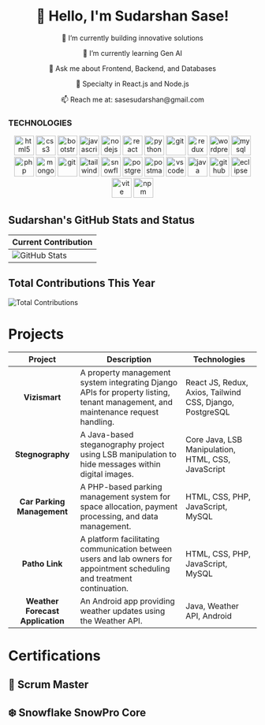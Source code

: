 
  <h1 align="center">👋 Hello, I'm Sudarshan Sase!</h1>



<p align="center">
  🔭 I’m currently building innovative solutions
</p>
<p align="center">
  🌱 I’m currently learning Gen AI
</p>
<p align="center">
  💬 Ask me about Frontend, Backend, and Databases
</p>
<p align="center">
  🔧 Specialty in React.js and Node.js
</p>
<p align="center">
  📫 Reach me at: sasesudarshan@gmail.com
</p>

### TECHNOLOGIES

<p align="center">
  <img src="https://cdn.jsdelivr.net/gh/devicons/devicon/icons/html5/html5-original.svg" height="40" width="40" alt="html5" />
  <img src="https://cdn.jsdelivr.net/gh/devicons/devicon/icons/css3/css3-original.svg" height="40" width="40" alt="css3" />
  <img src="https://cdn.jsdelivr.net/gh/devicons/devicon/icons/bootstrap/bootstrap-original.svg" height="40" width="40" alt="bootstrap" />
  <img src="https://cdn.jsdelivr.net/gh/devicons/devicon/icons/javascript/javascript-original.svg" height="40" width="40" alt="javascript" />
  <img src="https://cdn.jsdelivr.net/gh/devicons/devicon/icons/nodejs/nodejs-original.svg" height="40" width="40" alt="nodejs" />
  <img src="https://cdn.jsdelivr.net/gh/devicons/devicon/icons/react/react-original.svg" height="40" width="40" alt="react" />
  <img src="https://cdn.jsdelivr.net/gh/devicons/devicon/icons/python/python-original.svg" height="40" width="40" alt="python" />
  <img src="https://cdn.jsdelivr.net/gh/devicons/devicon/icons/git/git-original.svg" height="40" width="40" alt="git" />
  <img src="https://cdn.jsdelivr.net/gh/devicons/devicon/icons/redux/redux-original.svg" height="40" width="40" alt="redux" />
  <img src="https://cdn.jsdelivr.net/gh/devicons/devicon/icons/wordpress/wordpress-original.svg" height="40" width="40" alt="wordpress" />
  <img src="https://cdn.jsdelivr.net/gh/devicons/devicon/icons/mysql/mysql-original.svg" height="40" width="40" alt="mysql" />
  <img src="https://cdn.jsdelivr.net/gh/devicons/devicon/icons/php/php-original.svg" height="40" width="40" alt="php" />
  <img src="https://cdn.jsdelivr.net/gh/devicons/devicon/icons/mongodb/mongodb-original.svg" height="40" width="40" alt="mongodb" />
  <img src="https://cdn.jsdelivr.net/gh/devicons/devicon/icons/git/git-original.svg" height="40" width="40" alt="git" />
  <img src="https://www.vectorlogo.zone/logos/tailwindcss/tailwindcss-icon.svg" height="40" width="40" alt="tailwind" />
  <img src="https://www.vectorlogo.zone/logos/snowflake/snowflake-icon.svg" height="40" width="40" alt="snowflake" />
  <img src="https://cdn.jsdelivr.net/gh/devicons/devicon/icons/postgresql/postgresql-original.svg" height="40" width="40" alt="postgresql" />
  <img src="https://cdn.jsdelivr.net/gh/devicons/devicon/icons/postman/postman-original.svg" height="40" width="40" alt="postman" />
  <img src="https://cdn.jsdelivr.net/gh/devicons/devicon/icons/visualstudio/visualstudio-plain.svg" height="40" width="40" alt="vscode" />
  <img src="https://cdn.jsdelivr.net/gh/devicons/devicon/icons/java/java-original.svg" height="40" width="40" alt="java" />
  <img src="https://cdn.jsdelivr.net/gh/devicons/devicon/icons/github/github-original.svg" height="40" width="40" alt="github" />
  <img src="https://cdn.jsdelivr.net/gh/devicons/devicon/icons/eclipse/eclipse-original.svg" height="40" width="40" alt="eclipse" />
  <img src="https://cdn.jsdelivr.net/gh/devicons/devicon/icons/vitejs/vitejs-original.svg" height="40" width="40" alt="vite" />
  <img src="https://cdn.jsdelivr.net/gh/devicons/devicon/icons/npm/npm-original-wordmark.svg" height="40" width="40" alt="npm" />
</p>

## Sudarshan's GitHub Stats and Status


| **Current Contribution** |
|--------------------------|
| ![GitHub Stats](https://github-readme-stats.vercel.app/api?username=SaseSudarshan&show_icons=true&count_private=true&hide_title=true) |


## Total Contributions This Year


![Total Contributions](https://github-readme-stats.vercel.app/api/top-langs/?username=SaseSudarshan&layout=compact&show_icons=true&hide_title=true)


# **Projects**


| **Project**               | **Description**                                                                                   | **Technologies**                             |
|:--------------------------:|---------------------------------------------------------------------------------------------------|----------------------------------------------|
| **Vizismart**              | A property management system integrating Django APIs for property listing, tenant management, and maintenance request handling. | React JS, Redux, Axios, Tailwind CSS, Django, PostgreSQL |
| **Stegnography**           | A Java-based steganography project using LSB manipulation to hide messages within digital images.  | Core Java, LSB Manipulation, HTML, CSS, JavaScript |
| **Car Parking Management** | A PHP-based parking management system for space allocation, payment processing, and data management. | HTML, CSS, PHP, JavaScript, MySQL            |
| **Patho Link**             | A platform facilitating communication between users and lab owners for appointment scheduling and treatment continuation. | HTML, CSS, PHP, JavaScript, MySQL            |
| **Weather Forecast Application** | An Android app providing weather updates using the Weather API.                              | Java, Weather API, Android                   |


# Certifications

## 🏅 Scrum Master  
## ❄️ Snowflake SnowPro Core  

